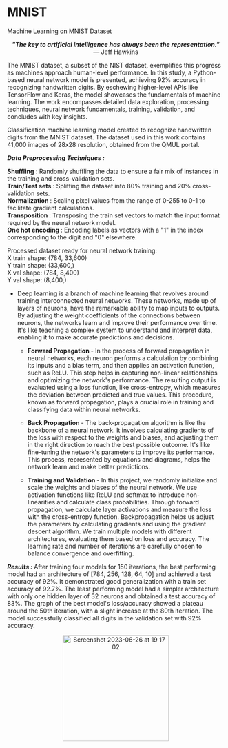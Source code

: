 # MNIST
Machine Learning on MNIST Dataset

<p align="center">
  <strong><em>"The key to artificial intelligence has always been the representation."</em></strong><br>
  — Jeff Hawkins
</p>

The MNIST dataset, a subset of the NIST dataset, exemplifies this progress as machines approach human-level performance. In this study, a Python-based neural network model is presented, achieving 92% accuracy in recognizing handwritten digits. By eschewing higher-level APIs like TensorFlow and Keras, the model showcases the fundamentals of machine learning. The work encompasses detailed data exploration, processing techniques, neural network fundamentals, training, validation, and concludes with key insights.

Classification machine learning model created to recognize handwritten digits from the MNIST dataset.
The dataset used in this work contains 41,000 images of 28x28 resolution, obtained from the QMUL portal.

<p align="left">
  <strong><em>Data Preprocessing Techniques : </em></strong>

<b>Shuffling</b> : Randomly shuffling the data to ensure a fair mix of instances in the training and cross-validation sets.<br>
<b>Train/Test sets</b> : Splitting the dataset into 80% training and 20% cross-validation sets. <br>
<b>Normalization </b> : Scaling pixel values from the range of 0-255 to 0-1 to facilitate gradient calculations. <br>
<b>Transposition </b> : Transposing the train set vectors to match the input format required by the neural network model.<br>
<b>One hot encoding </b>: Encoding labels as vectors with a "1" in the index corresponding to the digit and "0" elsewhere. <br>


Processed dataset ready for neural network training:<br>
X train shape: (784, 33,600) <br>
Y train shape: (33,600,)<br>
X val shape: (784, 8,400)<br>
Y val shape: (8,400,)<br>

</p>


* Deep learning is a branch of machine learning that revolves around training interconnected neural networks. These networks, made up of layers of neurons, have the remarkable ability to map inputs to outputs. By adjusting the weight coefficients of the connections between neurons, the networks learn and improve their performance over time. It's like teaching a complex system to understand and interpret data, enabling it to make accurate predictions and decisions.


  * <b> Forward Propagation </b> - In the process of forward propagation in neural networks, each neuron performs a calculation by combining its inputs and a bias term, and then applies an activation function, such as ReLU. This step helps in capturing non-linear relationships and optimizing the network's performance. The resulting output is evaluated using a loss function, like cross-entropy, which measures the deviation between predicted and true values. This procedure, known as forward propagation, plays a crucial role in training and classifying data within neural networks.


  * <b> Back Propagation </b> - The back-propagation algorithm is like the backbone of a neural network. It involves calculating gradients of the loss with respect to the weights and biases, and adjusting them in the right direction to reach the best possible outcome. It's like fine-tuning the network's parameters to improve its performance. This process, represented by equations and diagrams, helps the network learn and make better predictions.


  * <b> Training and Validation </b> - In this project, we randomly initialize and scale the weights and biases of the neural network. We use activation functions like ReLU and softmax to introduce non-linearities and calculate class probabilities. Through forward propagation, we calculate layer activations and measure the loss with the cross-entropy function. Backpropagation helps us adjust the parameters by calculating gradients and using the gradient descent algorithm. We train multiple models with different architectures, evaluating them based on loss and accuracy. The learning rate and number of iterations are carefully chosen to balance convergence and overfitting.


<p align="left">
  <strong><em>Results : </em></strong>
  After training four models for 150 iterations, the best performing model had an architecture of [784, 256, 128, 64, 10] and achieved a test accuracy of 92%. It demonstrated good generalization with a train set accuracy of 92.7%. The least performing model had a simpler architecture with only one hidden layer of 32 neurons and obtained a test accuracy of 83%. The graph of the best model's loss/accuracy showed a plateau around the 50th iteration, with a slight increase at the 80th iteration. The model successfully classified all digits in the validation set with 92% accuracy.
</p>


<p align="center">
  <img width="246" alt="Screenshot 2023-06-26 at 19 17 02" src="https://github.com/adrdatta97/MNIST/assets/117360902/9c447388-10d8-464e-b38d-c362a32266e6">
</p>



